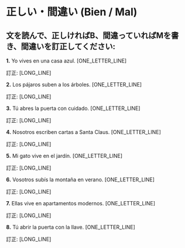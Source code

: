 # 正しい・間違い (Bien / Mal)

## 文を読んで、正しければB、間違っていればMを書き、間違いを訂正してください:

**1.** Yo vives en una casa azul. [ONE_LETTER_LINE]

   訂正: [LONG_LINE]

**2.** Los pájaros suben a los árboles. [ONE_LETTER_LINE]

   訂正: [LONG_LINE]

**3.** Tú abres la puerta con cuidado. [ONE_LETTER_LINE]

   訂正: [LONG_LINE]

**4.** Nosotros escriben cartas a Santa Claus. [ONE_LETTER_LINE]

   訂正: [LONG_LINE]

**5.** Mi gato vive en el jardín. [ONE_LETTER_LINE]

   訂正: [LONG_LINE]

**6.** Vosotros subís la montaña en verano. [ONE_LETTER_LINE]

   訂正: [LONG_LINE]

**7.** Ellas vive en apartamentos modernos. [ONE_LETTER_LINE]

   訂正: [LONG_LINE]

**8.** Tú abrir la puerta con la llave. [ONE_LETTER_LINE]

   訂正: [LONG_LINE]